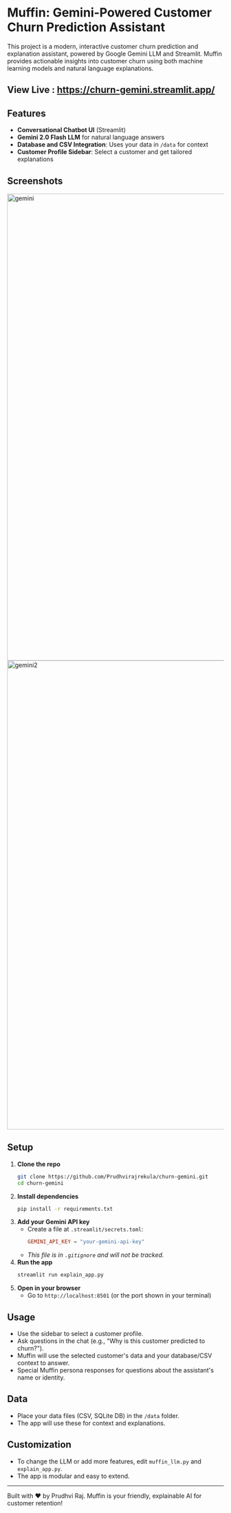 
# Muffin: Gemini-Powered Customer Churn Prediction Assistant

This project is a modern, interactive customer churn prediction and explanation assistant, powered by Google Gemini LLM and Streamlit. Muffin provides actionable insights into customer churn using both machine learning models and natural language explanations.


## View Live : https://churn-gemini.streamlit.app/

## Features
- **Conversational Chatbot UI** (Streamlit)
- **Gemini 2.0 Flash LLM** for natural language answers
- **Database and CSV Integration**: Uses your data in `/data` for context
- **Customer Profile Sidebar**: Select a customer and get tailored explanations

## Screenshots
<img width="1916" height="1085" alt="gemini" src="https://github.com/user-attachments/assets/0c3adc66-a5f0-44ad-84a1-7ce132d2b872" />
<img width="1917" height="1090" alt="gemini2" src="https://github.com/user-attachments/assets/75d56476-a741-4d7b-9840-77249bd6c5aa" />

## Setup
1. **Clone the repo**
   ```sh
   git clone https://github.com/Prudhvirajrekula/churn-gemini.git
   cd churn-gemini
   ```
2. **Install dependencies**
   ```sh
   pip install -r requirements.txt
   ```
3. **Add your Gemini API key**
   - Create a file at `.streamlit/secrets.toml`:
     ```toml
     GEMINI_API_KEY = "your-gemini-api-key"
     ```
   - _This file is in `.gitignore` and will not be tracked._
4. **Run the app**
   ```sh
   streamlit run explain_app.py
   ```
5. **Open in your browser**
   - Go to `http://localhost:8501` (or the port shown in your terminal)

## Usage
- Use the sidebar to select a customer profile.
- Ask questions in the chat (e.g., "Why is this customer predicted to churn?").
- Muffin will use the selected customer's data and your database/CSV context to answer.
- Special Muffin persona responses for questions about the assistant's name or identity.

## Data
- Place your data files (CSV, SQLite DB) in the `/data` folder.
- The app will use these for context and explanations.

## Customization
- To change the LLM or add more features, edit `muffin_llm.py` and `explain_app.py`.
- The app is modular and easy to extend.

---

Built with ❤️ by Prudhvi Raj. Muffin is your friendly, explainable AI for customer retention!
